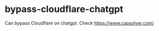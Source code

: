 # bypass-cloudflare-chatgpt
Can bypass Cloudflare on chatgpt. Check https://www.capsolver.com/ 
                                                                                                                                                                                    